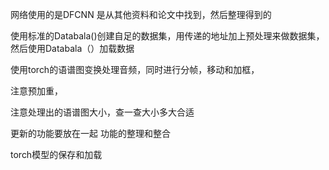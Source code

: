 网络使用的是DFCNN
是从其他资料和论文中找到，然后整理得到的



使用标准的Databala()创建自足的数据集，用传递的地址加上预处理来做数据集，然后使用Databala（）加载数据

使用torch的语谱图变换处理音频，同时进行分帧，移动和加框，

注意预加重，

注意处理出的语谱图大小，查一查大小多大合适



更新的功能要放在一起
功能的整理和整合



torch模型的保存和加载
